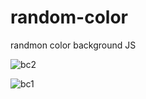 # random-color
randmon color background JS

![bc2](https://user-images.githubusercontent.com/106537238/183046202-e4c3226a-4c2d-41c5-9fd2-9189ff0b25a6.PNG)


![bc1](https://user-images.githubusercontent.com/106537238/183046206-066c0729-9fb7-4138-9024-5b9663e966fa.PNG)
